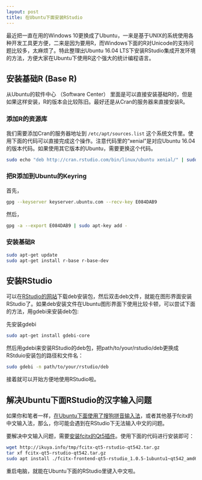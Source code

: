 ```yaml
---
layout: post
title: 在Ubuntu下面安装RStudio
---
```


最近把一直在用的Windows 10更换成了Ubuntu，一来是基于UNIX的系统使用各种开发工具更方便，二来是因为要用R，而Windows下面的R对Unicode的支持问题比较多，太麻烦了。特此整理出Ubuntu 16.04 LTS下安装RStudio集成开发环境的方法，方便大家在Ubuntu下使用R这个强大的统计编程语言。

## 安装基础R (Base R)

从Ubuntu的软件中心 （Software Center） 里面是可以直接安装基础R的，但是如果这样安装，R的版本会比较陈旧。最好还是从Cran的服务器来直接安装R。

### 添加R的资源库

我们需要添加Cran的服务器地址到 `/etc/apt/sources.list` 这个系统文件里。使用下面的代码可以直接完成这个操作。注意代码里的“xenial”是对应Ubuntu 16.04的版本代码。如果使用其它版本的Ubuntu，需要更换这个代码。

```bash
sudo echo "deb http://cran.rstudio.com/bin/linux/ubuntu xenial/" | sudo tee -a /etc/apt/sources.list
```

### 把R添加到Ubuntu的Keyring

首先，

```bash
gpg --keyserver keyserver.ubuntu.com --recv-key E084DAB9
```

然后，

```bash
gpg -a --export E084DAB9 | sudo apt-key add -
```

### 安装基础R

```bash
sudo apt-get update
sudo apt-get install r-base r-base-dev
```

## 安装RStudio

可以在[RStudio的网站](https://www.rstudio.com/)下载deb安装包，然后双击deb文件，就能在图形界面安装RStudio了。如果deb安装文件在Ubuntu图形界面下使用比较卡顿，可以尝试下面的方法，用gdebi来安装deb包:

先安装gdebi

```bash
sudo apt-get install gdebi-core
```

然后用gdebi来安装RStudio的deb包，把path/to/your/rstudio/deb更换成RStduio安装包的路径和文件名：

```bash
sudo gdebi -n path/to/your/rstudio/deb
```

接着就可以开始方便地使用RStudio啦。

## 解决Ubuntu下面RStudio的汉字输入问题

如果你和笔者一样，[在Ubuntu下面使用了搜狗拼音输入法](https://pinyin.sogou.com/linux/)，或者其他基于fcitx的中文输入法，那么，你可能会遇到在RStudio下无法输入中文的问题。

要解决中文输入问题，需要[安装fcitx的Qt5插件](https://github.com/fcitx/fcitx-qt5)。使用下面的代码进行安装即可：

```bash
wget http://ikuya.info/tmp/fcitx-qt5-rstudio-qt542.tar.gz
tar xf fcitx-qt5-rstudio-qt542.tar.gz
sudo apt install ./fcitx-frontend-qt5-rstudio_1.0.5-1ubuntu1~qt542_amd64.deb ./libfcitx-qt5-1-rstudio_1.0.5-1ubuntu1~qt542_amd64.deb
```

重启电脑，就能在Ubuntu下面的RStudio里键入中文啦。